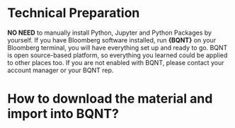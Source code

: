 # Technical Preparation
**NO NEED** to manually install Python, Jupyter and Python Packages by yourself.
If you have Bloomberg software installed, run **{BQNT}** on your Bloomberg terminal, you will have everything set up and ready to go. BQNT is open source-based platform, so everything you learned could be applied to other places too. If you are not enabled with BQNT, please contact your account manager or your BQNT rep. 

# How to download the material and import into BQNT?
